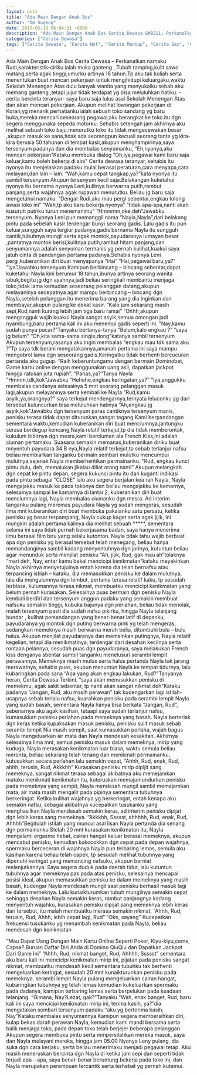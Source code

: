 ```yaml
---
layout: post
title: "Ada Main Dengan Anak Bos"
author: "Om Sugeng"
date: 2018-05-18 06:04:31 +0000
description: "Ada Main Dengan Anak Bos Cerita Dewasa &#8211; Perkanalkan namaku Rudi,karakteristik-ciriku ialah muka ganteng ,.Tubuh ramping,kulit sawo matang,serta agak tinggi,umurku artinya 18 tahun.Tp aku tak k..."
categories: ["Cerita Dewasa"]
tags: ["Cerita Dewasa", "Cerita Hot", "Cerita Mantap", "Cerita Sex", "Cinta Hanya Nafsu", "Cinta Terlarang"]
---
```



Ada Main Dengan Anak Bos
Cerita Dewasa &#8211; Perkanalkan namaku Rudi,karakteristik-ciriku ialah muka ganteng ,.Tubuh ramping,kulit sawo matang,serta agak tinggi,umurku artinya 18 tahun.Tp aku tak kuliah serta menentukan buat mencari pekerjaan untuk mengjhidupi keluargaku,waktu Sekolah Menengan Atas dulu banyak wanita yang menyukaiku sebab aku memang ganteng ,tetapi jujur tidak terdapat yg bisa meluluhkan hatiku. -cerita bercinta teranyar- saya baru saja lulus asal Sekolah Menengan Atas dan akan mencari pekerjaan.
Akupun melihat lowongan pekerjaan di Koran,yg menarik perhatianku ialah sebuah toko sandang yg baru buka,mereka mencari seseorang pegawai,aku berangkat ke toko itu dgn segera menggunaka sepeda motorku.
Sehabis setengah jam akhirnya aku melihat sebuah toko baju,menurutku toko itu tidak mengecewakan besar ,akupun masuk ke sana,tidak ada seorangpun kecuali seorang tante yg kira-kira berusia 50 tahunan di tempat kasir,akupun menghampirinya,saya tersenyum padanya dan dia membalas senyumanku,
“Eh,nyonya,aku mencari pekerjaan”Kataku membuka dialog
“Oh,iya,pegawai kami baru saja keluar,kamu boleh bekerja di sini”
Cerita dewasa teranyar, sehabis itu nyonya itu menjelaskan padaku mulai berasal peraturan,cara menyapa,cara melayani,dan lain – lain.
“Wah,kamu cepat tangkap,ya?”kata nyonya itu sambil tersenyum
Akupun tersenyum kecil saja.Belakangan kuketahui nyonya itu bernama nyonya Leni,kulitnya berwarna putih,rambut panjang,serta wajahnya agak rupawan menurutku.
Beliau jg baru saja mengetahui namaku.
“Dengar Rudi,aku mau pergi sebentar,engkau tolong awasi toko ini”
“Wah,tp aku baru bekerja nyonya”
“tidak apa-apa,nanti akan kusuruh putriku turun menemanimu”
“Hmmmm,oke,deh”Jawabku tersenyum.
Nyonya Leni pun memanggil nama
“Nayla,Nayla”,dari belakang pintu pada sebelah kasir terdengar bunyi seorang gadis.
Lalu gadis itu pun keluar,sungguh saya tergiur padanya,gadis bernama Nayla itu sungguh cantik,tubuhnya mungil serta agak montok,payudaranya lumayan besar ,pantatnya montok berisi,kulitnya putih,rambut hitam panjang,dan senyumannya adalah senyuman termanis yg pernah kulihat,kuakui saya jatuh cinta di pandangan pertama padanya.Sehabis nyonya Leni pergi,kuberanikan diri buat menyapanya
“Hai”
“Hai,pegawai baru,ya?”
“Iya”Jawabku tersenyum
Kamipun berbincang – bincang sebentar,dapat kuketahui Nayla kini berumur 18 tahun,ibunya artinya seorang wanita sibuk,begitu jg dgn ayahnya,jadi beliau seringkali membantu menjaga toko,tidak lama kemudian seseorang pelanggan datang,akupun melayaninya secepatnya agar mampu berbincang – bincang dgn Nayla,setelah pelanggan itu menerima barang yang dia inginkan dan membayar,akupun pulang ke dekat kasir.
“Kalo jam sekarang masih sepi,Rud,nanti kurang lebih jam tiga baru ramai”
“Ohhh,akupun mengangguk
wajib kuakui Nayla sangat asyik,semua omongan jadi nyambung,baru pertama kali ini aku menemui gadis seperti ini.
“Nay,kamu sudah punya pacar?”Tanyaku bertanya-tanya
“Belum,kalo engkau ?”
“saya jg belum”
“Oh,kita sama-sama single,dong”katanya sambil tersenyum
Akupun tersenyum,rasanya aku ingin membalas “engkau mau tdk sama aku ?”Tp saya tdk berani mengatakannya,amanah pertama ini saya mampu mengobrol lama dgn seseorang gadis.Keringatku tidak berhenti bercucuran pertanda aku gugup.
&#8220;Raih keberuntungamu dengan bermain Dominobet, Game kartu online dengan menggunakan uang asli, dapatkan jackpot hingga ratusan juta rupiah&#8221;.
“Panas,ya?”Tanya Nayla
“Hmmm,tdk,kok”Jawabku
“Hehehe,engkau keringatan,ya?”
“Iya,anggukku membalas candanya
selesainya 5 mnt seorang pelanggan masuk lagi,akupun melayaninya serta kembali ke Nayla
“Rud,kamu asyik,ya,orangnya?”
saya terkejut mendengarnya,ternyata leluconku yg dari tersebut kuluncurkan bisa meluluhkan hatinya
“Ah,engkau jg asyik,kok”Jawabku dgn tersenyum
paras cantiknya tersenyum manis, penisku terasa tidak dapat diturunkan,sangat tegang.Kami berpandangan sementara waktu,kemudian kuberanikan diri buat menciumnya,jantungku serasa berdegup kencang,Nayla relatif terkejut,tp dia tidak memberontak, kukulum bibirnya dgn mesra,kami berciuman ala French Kiss,ini adalah ciuman pertamaku.
Suasana semakin memanas,kuberanikan diriku buat mnyentuh payudara 34 B nya,Nayla relatif terkejut,tp sebab terlanjur nafsu beliau membiarkan tanganku bermain sembari mulutku mencumbui mulutnya,sejenak Nayla memberhentikan permainanku.
“Rud, engkau kunci pintu dulu, deh, memalukan jikalau diliat orang nanti”
Akupun melangkah dgn cepat ke pintu depan, segera kukunci pintu itu dan kuganti indikasi pada pintu sebagai “CLOSE”
lalu aku segera berjalan kea rah Nayla, Nayla mengajakku masuk ke pada tokonya dan beliau mengajakku ke kamarnya, selesainya sampai ke kamarnya di lantai 2, kuberanikan diri buat menciumnya lagi, Nayla membalas ciumanku dgn mesra.
Ad interim tanganku pulang meremas payudara Nayla yg sudah mengeras, sesudah lima mnt kuberanikan diri buat membuka pakaianku satu persatu, ketika penisku yg besar terpampang, Nayla cukup kaget serta agak jijik, ini mungkin adalah pertama kalinya dia melihat sebuah *****, sementara selama ini saya tidak pernah bekerjasama badan, saya hanya menerima ilmu berasal film biru yang selalu kutonton.
Nayla tidak tahu wajib berbuat apa dgn penisku yg berasal tersebut telah menegang, beliau hanya memandanginya sambil kadang menyentuhnya dgn jarinya, kutuntun beliau agar menunduk serta menjilat penisku
“Ah, jijik, Rud, gak mau ah”tolaknya
“mari deh, Nay, entar kamu bakal mencicipi kenikmatan”kataku meyakinkan
Nayla akhirnya menyetujuinya entah karena dia telah bernafsu atau terpancing istilah – kataku, dia memasukkan penisku ke dalam mulutnya, lalu dia mengulumnya dgn lembut, pertama terasa relatif kaku, tp sesudah terbiasa, kulumannya terasa nikmat, membuatku mencicipi kenikmatan yang belum pernah kurasakan.
Selesainya puas bermain dgn penisku Nayla kembali berdiri dan tersenyum anggun padaku yang semakin membuat nafsuku semakin tinggi, kubuka bajunya dgn perlahan, beliau tidak menolak, malah tersenyum
pasti dia sudah nafsu pikirku, hingga Nayla telanjang bundar , kulihat pemandangan yang benar-benar latif di depanku, payudaranya yg montok dgn puting berwarna pink yg telah mengeras, sedangkan memeknya masih berwarna merah belia, ditumbuhi bulu – bulu halus.
Akupun menjilat payudaranya dan memainkan putingnya, Nayla relatif kegelian, tetapi dia menikmatinya, terdengar dari desahan kecilnya serta rontaan pelannya, sesudah puas dgn payudaranya, saya melakukan French kiss denganya sbentar sambil tanganku menelusuri serambi lempit perawannya.
Memeknya masih mulus serta halus pertanda Nayla tak jarang merawatnya, sehabis puas, akupun menuntun Nayla ke tempat tidurnya, lalu kubaringkan pada sana
“Apa yang akan engkau lakukan, Rud?”Tanyanya heran, Cerita Dewasa Terkini.
“saya akan menusukkan penisku di memekmu, agak sakit sebentar, tp nanti akan sangat nikmat deh”Kataku padanya
“Jangan, Rud, aku masih perawan”
tak kudengarkan lagi istilah-ucapnya sebab terlalu nafsu, kuarahkan penisku pada serambi lempit Nayla yang sudah basah, sementara Nayla hanya bisa berkata “Jangan, Rud”, sebenarnya aku agak kasihan, tetaapi saya sudah terlanjur nafsu, kumasukkan penisku perlahan pada memeknya yang basah.
Nayla berteriak dgn keras ketika kupaksakan masuk penisku, penisku sulit masuk sebab serambi lempit Nia masih sempit, saat kumasukkan perlaha, wajah bagus Nayla mengeluarkan air mata dan Nayla mendesah kesakitan.
Akhirnya selesainya lima mnt, semua penisku masuk dalam memeknya, mirip yang kuduga, Nayla merasakan kenikmatan luar biasa, waktu semula beliau meronta, beliau sekarang telah tenang dan menikmati permainanku, kutusukkan secara perlahan lalu semakin cepat,
“Ahhh, Rud, enak, Rud, ahhh, terusin, Rud, Akkkhh”
Kurasakan penisku mirip dipijit sang memeknya, sangat nikmat terasa sebagai akibatnya aku memejamkan mataku menikmati kenikmatan itu, kuteruskan memajumundurkan penisku pada memeknya yang sempit, Nayla mendesah mungil sambil memejamkan mata, air mata masih mengalir pada pipinya sementara tubuhnya berkeringat.
Ketika kulihat wajahnya yg berkeringat, entah kenapa aku semakin nafsu, sebagai akibatnya kucepatkan tusukanku yang menghasilkan Nayla mendesah semakin keras, ad interim penisku dipijat dgn lebih keras sang memeknya.
“Akkkhh, Ssssst, ahhhhh, Rud, enak, Rud, Ahhhh”Begitulah istilah yang muncul asal lisan Nayla pertanda dia senang dgn permainanku
Stelah 20 mnt kurasakan kenikmatan itu, Nayla mengalami orgasme hebat, cairan hangat keluar berasal memeknya, akupun mencabut penisku, kemudian kukocokkan dgn cepat pada depan wajahnya, spermaku berceceran di wajahnya
Nayla pun terbaring lemas, semula aku kasihan karena beliau telah capek, tp sesudah melihat tubuhnya yang dipenuhi keringat yang memancing nafsuku, akupun berniat melanjutkannya.
Saya segera duduk pada daerah tidur, lalu kutuntun tubuhnya agar memeknya pas pada atas penisku, selesainya mencapai posisi ideal, akupun memasukkan penisku ke dalam memeknya yang masih basah, kudengar Nayla mendesah mungil saat penisku berhasil masuk lagi ke dalam memeknya.
Lalu kunaikturumkan tubuh mungilnya semakin cepat sehingga desahan Nayla semakin keras, rambut panjangnya kadang menyentuh wajahku, kurasakan penisku dipijat sang memeknya lebih keras dari tersebut, itu malah membuatku merasa semakin nikmat,
“Ahhh, Rud, terusin, Rud, Ahhh, lebih cepat lagi, Rud”
“Oke, sayang”
Kucepatkan frekuensi tusukanku yg menambah kenikmatan pada Nayla, beliau mendesah dgn kenikmatan

&#8220;Mau Dapat Uang Dengan Main Kartu Online Seperti Poker, Kiyu-kiyu,ceme, Capsa? Buruan Daftar Diri Anda di Domino QiuQiu dan Dapatkan Jackpot Dari Game Ini&#8221;
“Ahhh, Rud, nikmat banget, Rud, Ahhhh, Ssssst”
sementara aku baru kali ini mencicipi kenikmatan mirip ini, pijatan pada penisku sangat nikmat, membuatku mendesah kecil sementara tubuhku tak berhenti mengeluarkan keringat, sesudah 20 mnt kunaikturunkan penisku pada memeknya.
serambi lempit Nayla pulang mengeluarkan cairan hangat, kubaringkan tubuhnya yg telah lemas kemudian kukeluarkan spermaku pada dadanya, kamipun terbaring lemas serta berpelukan pada keadaan telanjang.
“Gimana, Nay?Lezat, gak?”Tanyaku
“Wah, enak banget, Rud, baru kali ini saya mencicipi kenikmatan mirip ini, terima kasih, ya?”dia mengatakan sembari tersenyum padaku
“aku yg berterima kasih, Nay”Kataku membalas senyumannya
Kamipun segera membersihkan diri, kulap bekas darah perawan Nayla, kemudian kami mandi bersama serta balik menjaga toko, pada depan toko telah berjejer beberapa pelanggan.
Akupun segera membuka pintu serta mmpersilahkan mereka masuk, saya dan Nayla melayani mereka, hingga jam 05.00 Nyonya Leny pulang, dia suka dgn cara kerjaku, serta beliau menerimaku menjadi pegawai tetap.
Aku masih meneruskan bercinta dgn Nayla di ketika jam sepi dan seperti tidak terjadi apa – apa, saya benar-benar beruntung bekerja pada toko ini, dan Nayla merupakan perempuan tercantik serta terhebat yg pernah kutemui.
